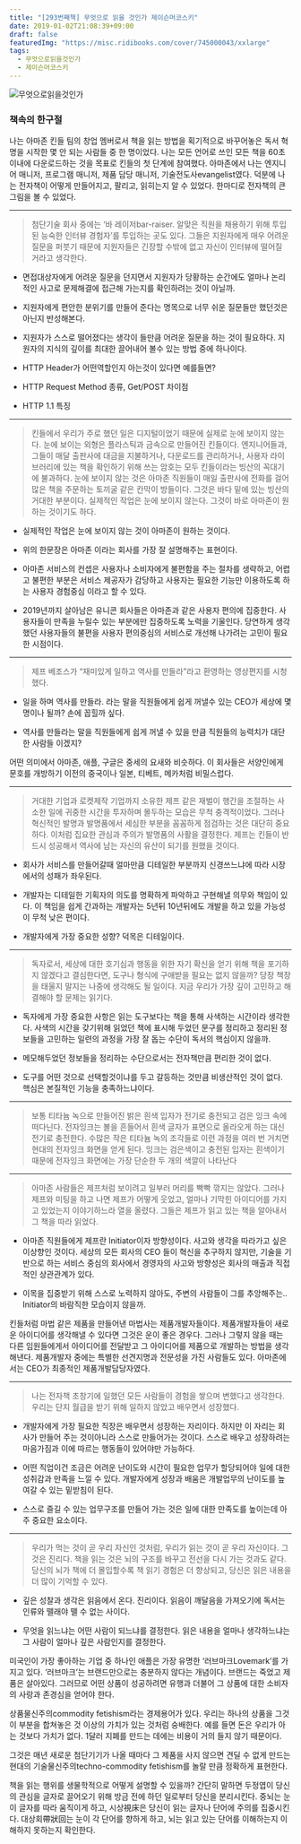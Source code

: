 ```yaml
---
title: "[293번째책] 무엇으로 읽을 것인가 제이슨머코스키"
date: 2019-01-02T21:08:39+09:00
draft: false
featuredImg: "https://misc.ridibooks.com/cover/745000043/xxlarge"
tags:
  - 무엇으로읽을것인가
  - 제이슨머코스키
---
```


![무엇으로읽을것인가](https://misc.ridibooks.com/cover/745000043/xxlarge)

### 책속의 한구절

나는 아마존 킨들 팀의 창업 멤버로서 책을 읽는 방법을 획기적으로 바꾸어놓은 독서 혁명을 시작한 몇 안 되는 사람들 중 한 명이었다. 나는 모든 언어로 쓰인 모든 책을 60초 이내에 다운로드하는 것을 목표로 킨들의 첫 단계에 참여했다. 아마존에서 나는 엔지니어 매니저, 프로그램 매니저, 제품 담당 매니저, 기술전도사evangelist였다. 덕분에 나는 전자책이 어떻게 만들어지고, 팔리고, 읽히는지 알 수 있었다. 한마디로 전자책의 큰 그림을 볼 수 있었다.

---
> 첨단기술 회사 중에는 ‘바 레이저bar-raiser. 알맞은 직원을 채용하기 위해 투입된 능숙한 인터뷰 경험자’를 투입하는 곳도 있다. 그들은 지원자에게 매우 어려운 질문을 퍼붓기 때문에 지원자들은 긴장할 수밖에 없고 자신이 인터뷰에 떨어질 거라고 생각한다.

* 면접대상자에게 어려운 질문을 던지면서 지원자가 당황하는 순간에도 얼마나 논리적인 사고로 문제해결에 접근해 가는지를 확인하려는 것이 아닐까.

* 지원자에게 편안한 분위기를 만들어 준다는 명목으로 너무 쉬운 질문들만 했던것은 아닌지 반성해본다.

* 지원자가 스스로 떨어졌다는 생각이 들만큼 어려운 질문을 하는 것이 필요하다. 지원자의 지식의 깊이를 최대한 끌어내어 볼수 있는 방법 중에 하나이다.

* HTTP Header가 어떤역할인지 아는것이 있다면 예를들면?

* HTTP Request Method 종류, Get/POST 차이점

* HTTP 1.1 특징

---
> 킨들에서 우리가 주로 했던 일은 디지털이었기 때문에 실제로 눈에 보이지 않는다. 눈에 보이는 외형은 플라스틱과 금속으로 만들어진 킨들이다. 엔지니어들과, 그들이 매달 출판사에 대금을 지불하거나, 다운로드를 관리하거나, 사용자 라이브러리에 있는 책을 확인하기 위해 쓰는 암호는 모두 킨들이라는 빙산의 꼭대기에 불과하다. 눈에 보이지 않는 것은 아마존 직원들이 매일 출판사에 전화를 걸어 많은 책을 주문하는 토끼굴 같은 칸막이 방들이다. 그것은 바다 밑에 있는 빙산의 거대한 부분이다. 실제적인 작업은 눈에 보이지 않는다. 그것이 바로 아마존이 원하는 것이기도 하다.

* 실제적인 작업은 눈에 보이지 않는 것이 아마존이 원하는 것이다.

* 위의 한문장은 아마존 이라는 회사를 가장 잘 설명해주는 표현이다.

* 아마존 서비스의 컨셉은 사용자나 소비자에게 불편함을 주는 절차를 생략하고, 어렵고 불편한 부분은 서비스 제공자가 감당하고 사용자는 필요한 기능만 이용하도록 하는 사용자 경험중심 이라고 할 수 있다.

* 2019년까지 살아남은 유니콘 회사들은 아마존과 같은 사용자 편의에 집중한다. 사용자들이 만족을 누릴수 있는 부분에만 집중하도록 노력을 기울인다. 당연하게 생각했던 사용자들의 불편을 사용자 편의중심의 서비스로 개선해 나가려는 고민이 필요한 시점이다.

---
> 제프 베조스가 “재미있게 일하고 역사를 만들라”라고 환영하는 영상편지를 시청했다.

* 일을 하며 역사를 만들라. 라는 말을 직원들에게 쉽게 꺼낼수 있는 CEO가 세상에 몇명이나 될까? 손에 꼽힐까 싶다.

* 역사를 만들라는 말을 직원들에게 쉽게 꺼낼 수 있을 만큼 직원들의 능력치가 대단한 사람들 이겠지?


어떤 의미에서 아마존, 애플, 구글은 중세의 요새와 비슷하다. 이 회사들은 서양인에게 문호를 개방하기 이전의 중국이나 일본, 티베트, 메카처럼 비밀스럽다.

---
> 거대한 기업과 로켓제작 기업까지 소유한 제프 같은 재벌이 행간을 조절하는 사소한 일에 귀중한 시간을 투자하며 몰두하는 모습은 무척 충격적이었다. 그러나 혁신적인 발명과 발명품에서 세심한 부분을 꼼꼼하게 점검하는 것은 대단히 중요하다. 이처럼 집요한 관심과 주의가 발명품의 사활을 결정한다. 제프는 킨들이 반드시 성공해서 역사에 남는 자신의 유산이 되기를 원했을 것이다.

* 회사가 서비스를 만들어갈때 얼마만큼 디테일한 부분까지 신경쓰느냐에 따라 시장에서의 성패가 좌우된다.

* 개발자는 디테일한 기획자의 의도를 명확하게 파악하고 구현해낼 의무와 책임이 있다. 이 책임을 쉽게 간과하는 개발자는 5년뒤 10년뒤에도 개발을 하고 있을 가능성이 무척 낮은 편이다.

* 개발자에게 가장 중요한 성향? 덕목은 디테일이다.

---
> 독자로서, 세상에 대한 호기심과 행동을 위한 자기 확신을 얻기 위해 책을 포기하지 않겠다고 결심한다면, 도구나 형식에 구애받을 필요는 없지 않을까? 당장 책장을 태울지 말지는 나중에 생각해도 될 일이다. 지금 우리가 가장 깊이 고민하고 해결해야 할 문제는 읽기다.

* 독자에게 가장 중요한 사항은 읽는 도구보다는 책을 통해 사색하는 시간이라 생각한다. 사색의 시간을 갖기위해 읽었던 책에 표시해 두었던 문구를 정리하고 정리된 정보들을 고민하는 일련의 과정을 가장 잘 돕는 수단이 독서의 핵심이지 않을까.

* 메모해두었던 정보들을 정리하는 수단으로서는 전자책만큼 편리한 것이 없다.

* 도구를 어떤 것으로 선택할것이냐를 두고 갈등하는 것만큼 비생산적인 것이 없다. 핵심은 본질적인 기능을 충족하느냐이다.

---
> 보통 티타늄 녹으로 만들어진 밝은 흰색 입자가 전기로 충전되고 검은 잉크 속에 떠다닌다. 전자잉크는 볼을 흔들어서 흰색 글자가 표면으로 올라오게 하는 대신 전기로 충전한다. 수많은 작은 티타늄 녹의 조각들로 이런 과정을 여러 번 거치면 현대의 전자잉크 화면을 얻게 된다. 잉크는 검은색이고 충전된 입자는 흰색이기 때문에 전자잉크 화면에는 가장 단순한 두 개의 색깔이 나타난다

---
> 아마존 사람들은 제프처럼 보이려고 일부러 머리를 빡빡 깎지는 않았다. 그러나 제프와 미팅을 하고 나면 제프가 어떻게 웃었고, 얼마나 기막힌 아이디어를 가지고 있었는지 이야기하느라 열을 올렸다. 그들은 제프가 읽고 있는 책을 알아내서 그 책을 따라 읽었다.

* 아마존 직원들에게 제프란 Initiator이자 방향성이다. 사고와 생각을 따라가고 싶은 이상향인 것이다. 세상의 모든 회사의 CEO 들이 혁신을 추구하지 않지만, 기술을 기반으로 하는 서비스 중심의 회사에서 경영자의 사고와 방향성은 회사의 매출과 직접적인 상관관계가 있다.

* 이목을 집중받기 위해 스스로 노력하지 않아도, 주변의 사람들이 그를 추앙해주는.. Initiator의 바람직한 모습이지 않을까.


킨들처럼 마법 같은 제품을 만들어낸 마법사는 제품개발자들이다. 제품개발자들이 새로운 아이디어를 생각해낼 수 있다면 그것은 운이 좋은 경우다. 그러나 그렇지 않을 때는 다른 임원들에게서 아이디어를 전달받고 그 아이디어를 제품으로 개발하는 방법을 생각해낸다. 제품개발자 중에는 특별한 선견지명과 전문성을 가진 사람들도 있다. 아마존에서는 CEO가 최종적인 제품개발담당자였다.


---
> 나는 전자책 초창기에 일했던 모든 사람들이 경험을 쌓으며 변했다고 생각한다. 우리는 단지 월급을 받기 위해 일하지 않았고 배우면서 성장했다.

* 개발자에게 가장 필요한 직장은 배우면서 성장하는 자리이다. 하지만 이 자리는 회사가 만들어 주는 것이아니라 스스로 만들어가는 것이다. 스스로 배우고 성장하려는 마음가짐과 이에 따르는 행동들이 있어야만 가능하다.

* 어떤 직업이건 조금은 어려운 난이도와 시간이 필요한 업무가 할당되어야 일에 대한 성취감과 만족을 느낄 수 있다. 개발자에게 성장과 배움은 개발업무의 난이도를 높여갈 수 있는 밑받침이 된다.

* 스스로 즐길 수 있는 업무구조를 만들어 가는 것은 일에 대한 만족도를 높이는데 아주 중요한 요소이다.

---
> 우리가 먹는 것이 곧 우리 자신인 것처럼, 우리가 읽는 것이 곧 우리 자신이다. 그것은 진리다. 책을 읽는 것은 뇌의 구조를 바꾸고 전선을 다시 가는 것과도 같다. 당신의 뇌가 책에 더 몰입할수록 책 읽기 경험은 더 향상되고, 당신은 읽은 내용을 더 많이 기억할 수 있다.

* 깊은 성찰과 생각은 읽음에서 온다. 진리이다. 읽음이 깨달음을 가져오기에 독서는 인류와 뗄래야 뗄 수 없는 사이다.

* 무엇을 읽느냐는 어떤 사람이 되느냐를 결정한다. 읽은 내용을 얼마나 생각하느냐는 그 사람이 얼마나 깊은 사람인지를 결정한다.


미국인이 가장 좋아하는 기업 중 하나인 애플은 가장 유명한 ‘러브마크Lovemark’를 가지고 있다. ‘러브마크’는 브랜드만으로는 충분하지 않다는 개념이다. 브랜드는 죽었고 제품은 살아있다. 그러므로 어떤 상품이 성공하려면 유행과 더불어 그 상품에 대한 소비자의 사랑과 존경심을 얻어야 한다.


상품물신주의commodity fetishism라는 경제용어가 있다. 우리는 하나의 상품을 그것이 부분을 합쳐놓은 것 이상의 가치가 있는 것처럼 숭배한다. 예를 들면 돈은 우리가 아는 것보다 가치가 없다. 1달러 지폐를 만드는 데에는 비용이 거의 들지 않기 때문이다.


그것은 매년 새로운 첨단기기가 나올 때마다 그 제품을 사지 않으면 견딜 수 없게 만드는 현대의 기술물신주의techno-commodity fetishism를 놀랄 만큼 정확하게 표현한다.


책을 읽는 행위를 생물학적으로 어떻게 설명할 수 있을까? 간단히 말하면 두정엽이 당신의 관심을 글자로 끌어오기 위해 방금 전에 하던 일로부터 당신을 분리시킨다. 중뇌는 눈이 글자를 따라 움직이게 하고, 시상視床은 당신이 읽는 글자나 단어에 주의를 집중시킨다. 대상회帶狀回는 눈이 각 단어를 향하게 하고, 뇌는 읽고 있는 단어를 이해하는지 이해하지 못하는지 확인한다.
